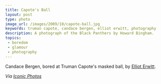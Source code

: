 ```yaml
---
title: Capote's Ball
layout: post
type: photo
image_url: /images/2009/10/capote-ball.jpg
keywords: truman capote, candace bergen, elliot erwitt, photography
description: A photograph of the Black Panthers by Howard Bingham.
topics:
 - boredom
 - glamour
 - photography
---
```


Candace Bergen, bored at Truman Capote's masked ball, by [Elliot Erwitt][1].

_Via [Iconic Photos][2]_

[1]:http://www.elliotterwitt.com/lang/index.html
[2]:http://iconicphotos.wordpress.com/
